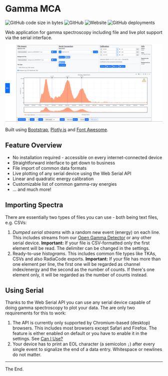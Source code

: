 # Gamma MCA

![GitHub code size in bytes](https://img.shields.io/github/languages/code-size/Open-Gamma-Project/Gamma-MCA?style=flat-square) ![GitHub](https://img.shields.io/github/license/Open-Gamma-Project/Gamma-MCA?style=flat-square) ![Website](https://img.shields.io/website?url=https%3A%2F%2Fspectrum.nuclearphoenix.xyz&style=flat-square) ![GitHub deployments](https://img.shields.io/github/deployments/Open-Gamma-Project/Gamma-MCA/github-pages?label=GitHub%20%20Pages&style=flat-square)

Web application for gamma spectroscopy including file and live plot support via the serial interface.

![example spectrum](/docs/screenshot.PNG)

Built using [Bootstrap](https://github.com/twbs/bootstrap), [Plotly.js](https://github.com/plotly/plotly.js) and [Font Awesome](https://github.com/FortAwesome/Font-Awesome).

## Feature Overview

* No installation required - accessible on every internet-connected device
* Straightforward interface to get down to business
* File import of common data formats
* Live plotting of any serial device using the Web Serial API
* Linear and quadratic energy calibration
* Customizable list of common gamma-ray energies
* ... and much more!

## Importing Spectra

There are essentially two types of files you can use - both being text files, e.g. CSVs:

1. _Dumped serial streams_ with a random new event (energy) on each line. This includes streams from our [Open Gamma Detector](https://github.com/Open-Gamma-Project/Open-Gamma-Detector) or any other serial device. **Important:** If your file is CSV-formatted only the first element will be read. The delimiter can be changed in the settings.
2. Ready-to-use _histograms_. This includes common file types like TKAs, CSVs and also RadiaCode exports. **Important:** If your file has more than one element per line, the first one will be regarded as channel index/energy and the second as the number of counts. If there's one element only, it will be regarded as the number of counts instead.

## Using Serial

Thanks to the Web Serial API you can use any serial device capable of doing gamma spectroscopy to plot your data. The are only two requirements for this to work:

1. The API is currently only supported by Chromium-based (desktop) browsers. This includes most browsers except Safari and Firefox. The feature is either enabled on default or you have to enable it in the settings. See [Can I Use?](https://caniuse.com/web-serial)
2. Your device has to print an EOL character (a semicolon `;`) after every single event to signalize the end of a data entry. Whitespace or newlines do not matter.

---

The End.
